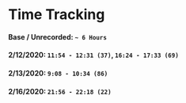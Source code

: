 # Time Tracking
#### Base / Unrecorded: `~ 6 Hours`
#### 2/12/2020: `11:54 - 12:31 (37)`, `16:24 - 17:33 (69)`
#### 2/13/2020: `9:08 - 10:34 (86)`
#### 2/16/2020: `21:56 - 22:18 (22)`